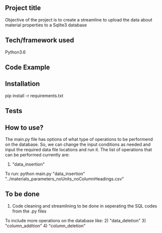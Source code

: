 ## Project title
Objective of the project is to create a streamline to upload the data about material properties to a Sqlite3 database

## Tech/framework used
Python3.6

## Code Example

## Installation
pip install -r requirements.txt

## Tests

## How to use?
The main.py file has options of what type of operations to be performend on the database. So, we can change the input conditions as needed and input the required data file locations and run it.
The list of operations that can be performed currently are:
1) "data_insertion"

To run: python main.py "data_insertion" "../materials_parameters_noUnits_noColumnHeadings.csv"

## To be done
1) Code cleaning and streamlining to be done in seperating the SQL codes from the .py files

To include more operations on the database like:
2) "data_deletion"
3) "column_addition"
4) "column_deletion"

